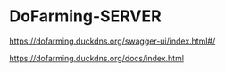 # DoFarming-SERVER

https://dofarming.duckdns.org/swagger-ui/index.html#/

https://dofarming.duckdns.org/docs/index.html

